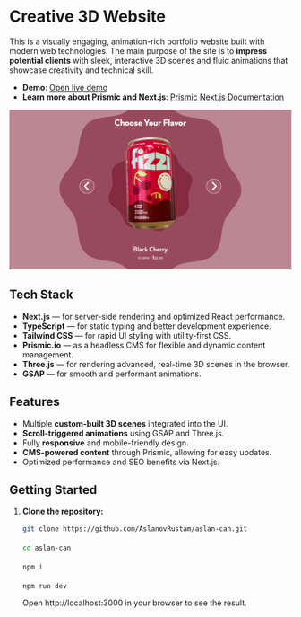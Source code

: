 # Creative 3D Website

This is a visually engaging, animation-rich portfolio website built with modern web technologies. The main purpose of the site is to **impress potential clients** with sleek, interactive 3D scenes and fluid animations that showcase creativity and technical skill.

- **Demo**: [Open live demo][live-demo]
- **Learn more about Prismic and Next.js**: [Prismic Next.js Documentation][prismic-docs]

![Website screenshot](public/materials/thumbnails/carousel.png "png")

## Tech Stack

- **Next.js** — for server-side rendering and optimized React performance.
- **TypeScript** — for static typing and better development experience.
- **Tailwind CSS** — for rapid UI styling with utility-first CSS.
- **Prismic.io** — as a headless CMS for flexible and dynamic content management.
- **Three.js** — for rendering advanced, real-time 3D scenes in the browser.
- **GSAP** — for smooth and performant animations.

## Features

- Multiple **custom-built 3D scenes** integrated into the UI.
- **Scroll-triggered animations** using GSAP and Three.js.
- Fully **responsive** and mobile-friendly design.
- **CMS-powered content** through Prismic, allowing for easy updates.
- Optimized performance and SEO benefits via Next.js.

## Getting Started

1. **Clone the repository:**

   ```bash
   git clone https://github.com/AslanovRustam/aslan-can.git

   cd aslan-can

   npm i

   npm run dev
   ```

   Open http://localhost:3000 in your browser to see the result.

[prismic]: https://prismic.io/
[prismic-docs]: https://prismic.io/docs/technologies/nextjs
[prismic-sign-up]: https://prismic.io/dashboard/signup
[nextjs]: https://nextjs.org/
[live-demo]: https://aslan-can.vercel.app/
